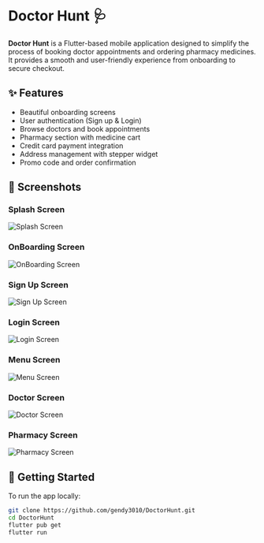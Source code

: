 # Doctor Hunt 🩺

**Doctor Hunt** is a Flutter-based mobile application designed to simplify the process of booking doctor appointments and ordering pharmacy medicines. It provides a smooth and user-friendly experience from onboarding to secure checkout.

## ✨ Features

- Beautiful onboarding screens
- User authentication (Sign up & Login)
- Browse doctors and book appointments
- Pharmacy section with medicine cart
- Credit card payment integration
- Address management with stepper widget
- Promo code and order confirmation

## 📸 Screenshots

### Splash Screen
![Splash Screen](assets/images/screenshots/01_Splash%20screen.jpg)

### OnBoarding Screen
![OnBoarding Screen](assets/images/screenshots/02_Onboarding%20screen-01%20(1).jpg)

### Sign Up Screen
![Sign Up Screen](assets/images/screenshots/16_Sign%20up%20screen.jpg)

### Login Screen
![Login Screen](assets/images/screenshots/17_Login%20screen-01.jpg)

### Menu Screen
![Menu Screen](assets/images/screenshots/menu_screen.jpg)

### Doctor Screen
![Doctor Screen](assets/images/screenshots/doctor_screen.jpg)

### Pharmacy Screen
![Pharmacy Screen](assets/images/screenshots/pharmacy_screen.jpg)

## 🚀 Getting Started

To run the app locally:

```bash
git clone https://github.com/gendy3010/DoctorHunt.git
cd DoctorHunt
flutter pub get
flutter run

